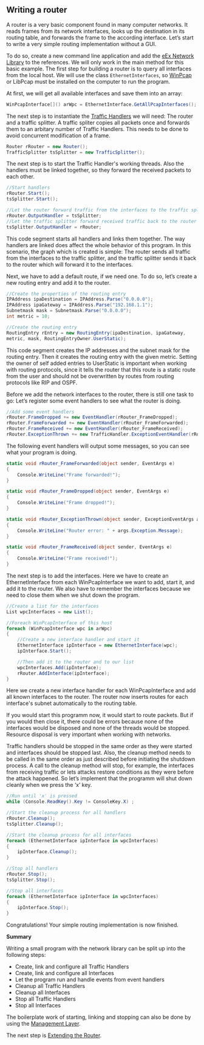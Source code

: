 ## Writing a router

A router is a very basic component found in many computer networks. It reads frames from its network interfaces, looks up the destination in its routing table, and forwards the frame to the according interface. Let’s start to write a very simple routing implementation without a GUI. 

To do so, create a new command line application and add the [eEx Network Library](Documentation/eEx-Network-Library) to the references. We will only work in the main method for this basic example.
The first step for building a router is to query all interfaces from the local host. We will use the class `EthernetInterfaces`, so [WinPcap](http://www.winpcap.org) or LibPcap must be installed on the computer to run the program. 

At first, we will get all available interfaces and save them into an array: 

```csharp
WinPcapInterface[]() arWpc = EthernetInterface.GetAllPcapInterfaces();
```

The next step is to instantiate the [Traffic Handlers](Traffic-Handler) we will need: The router and a traffic splitter. A traffic spliter copies all packets once and forwards them to an arbitary number of Traffic Handlers. This needs to be done to avoid concurrent modification of a frame. 

```csharp
Router rRouter = new Router(); 
TrafficSplitter tsSplitter = new TrafficSplitter();
```

The next step is to start the Traffic Handler's working threads. Also the handlers must be linked together, so they forward the received packets to each other. 

```csharp
//Start handlers
rRouter.Start();
tsSplitter.Start();

//Let the router forward traffic from the interfaces to the traffic splitter
rRouter.OutputHandler = tsSplitter;
//Let the traffic splitter forward received traffic back to the router
tsSplitter.OutputHandler = rRouter;
```

This code segment starts all handlers and links them together. The way handlers are linked does affect the whole behavior of this program. In this scenario, the graph which is created is simple: The router sends all traffic from the interfaces to the traffic splitter, and the traffic splitter sends it back to the router which will forward it to the interfaces. 

Next, we have to add a default route, if we need one. To do so, let’s create a new routing entry and add it to the router. 

```csharp
//Create the properties of the routing entry
IPAddress ipaDestination = IPAddress.Parse("0.0.0.0");
IPAddress ipaGateway = IPAddress.Parse("192.168.1.1");
Subnetmask mask = Subnetmask.Parse("0.0.0.0");
int metric = 10;

//Create the routing entry
RoutingEntry rEntry = new RoutingEntry(ipaDestination, ipaGateway, 
metric, mask, RoutingEntryOwner.UserStatic);
```

This code segment creates the IP addresses and the subnet mask for the routing entry. Then it creates the routing entry with the given metric. Setting the owner of self added entries to UserStatic is important when working with routing protocols, since it tells the router that this route is a static route from the user and should not be overwritten by routes from routing protocols like RIP and OSPF.

Before we add the network interfaces to the router, there is still one task to go: Let’s register some event handlers to see what the router is doing. 

```csharp
//Add some event handlers
rRouter.FrameDropped += new EventHandler(rRouter_FrameDropped);
rRouter.FrameForwarded += new EventHandler(rRouter_FrameForwarded);
rRouter.FrameReceived += new EventHandler(rRouter_FrameReceived);
rRouter.ExceptionThrown += new TrafficHandler.ExceptionEventHandler(rRouter_ExceptionThrown);
```

The following event handlers will output some messages, so you can see what your program is doing. 

```csharp
static void rRouter_FrameForwarded(object sender, EventArgs e)
{
    Console.WriteLine("Frame forwarded!");
}

static void rRouter_FrameDropped(object sender, EventArgs e)
{
    Console.WriteLine("Frame dropped!");
}

static void rRouter_ExceptionThrown(object sender, ExceptionEventArgs args)
{
    Console.WriteLine("Router error: " + args.Exception.Message);
} 

static void rRouter_FrameReceived(object sender, EventArgs e)
{
    Console.WriteLine("Frame received!");
}
```

The next step is to add the interfaces. Here we have to create an EthernetInterface from each WinPcapInterface we want to add, start it, and add it to the router. We also have to remember the interfaces because we need to close them when we shut down the program. 

```csharp
//Create a list for the interfaces
List wpcInterfaces = new List();

//Foreach WinPcapInterface of this host
foreach (WinPcapInterface wpc in arWpc)
{
    //Create a new interface handler and start it
    EthernetInterface ipInterface = new EthernetInterface(wpc);
    ipInterface.Start();

    //Then add it to the router and to our list
    wpcInterfaces.Add(ipInterface);
    rRouter.AddInterface(ipInterface);
}
``` 

Here we create a new interface handler for each WinPcapInterface and add all known interfaces to the router. The router now inserts routes for each interface's subnet automatically to the routing table. 

If you would start this programm now, it would start to route packets. But if you would then close it, there could be errors because none of the interfaces would be disposed and none of the threads would be stopped. Resource disposal is very important when working with networks. 

Traffic handlers should be stopped in the same order as they were started and interfaces should be stopped last. Also, the cleanup method needs to be called in the same order as just described before initiating the shutdown process. A call to the cleanup method will stop, for example, the interfaces from receiving traffic or lets attacks restore conditions as they were before the attack happened. So let’s implement that the programm will shut down cleanly when we press the ‘x’ key. 

```csharp
//Run until 'x' is pressed
while (Console.ReadKey().Key != ConsoleKey.X) ;

//Start the cleanup process for all handlers
rRouter.Cleanup();
tsSplitter.Cleanup();

//Start the cleanup process for all interfaces
foreach (EthernetInterface ipInterface in wpcInterfaces)
{
    ipInterface.Cleanup();
}

//Stop all handlers
rRouter.Stop();
tsSplitter.Stop(); 

//Stop all interfaces
foreach (EthernetInterface ipInterface in wpcInterfaces)
{
    ipInterface.Stop();
}
```

Congratulations! Your simple routing implementation is now finished. 

**Summary**

Writing a small program with the network library can be split up into the following steps:

* Create, link and configure all Traffic Handlers
* Create, link and configure all Interfaces
* Let the program run and handle events from event handlers
* Cleanup all Traffic Handlers
* Cleanup all Interfaces
* Stop all Traffic Handlers
* Stop all Interfaces

The boilerplate work of starting, linking and stopping can also be done by using the [Management Layer](Layer-Architecture.md). 

The next step is [Extending the Router](Extending-the-Router.md).
